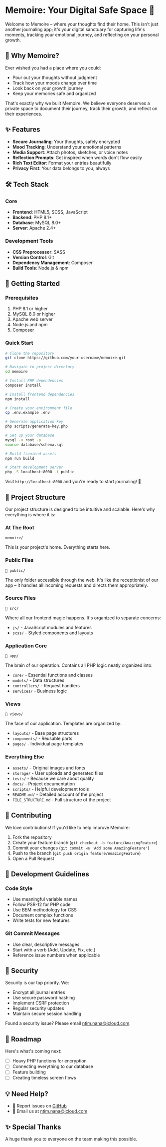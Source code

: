 # Memoire: Your Digital Safe Space 📔

Welcome to Memoire – where your thoughts find their home. This isn't just another journaling app; it's your digital sanctuary for capturing life's moments, tracking your emotional journey, and reflecting on your personal growth.

## 🌟 Why Memoire?

Ever wished you had a place where you could:
- Pour out your thoughts without judgment
- Track how your moods change over time
- Look back on your growth journey
- Keep your memories safe and organized

That's exactly why we built Memoire. We believe everyone deserves a private space to document their journey, track their growth, and reflect on their experiences.

## ✨ Features

- **Secure Journaling**: Your thoughts, safely encrypted
- **Mood Tracking**: Understand your emotional patterns
- **Media Support**: Attach photos, sketches, or voice notes
- **Reflection Prompts**: Get inspired when words don't flow easily
- **Rich Text Editor**: Format your entries beautifully
- **Privacy First**: Your data belongs to you, always

## 🛠 Tech Stack

### Core
- **Frontend**: HTML5, SCSS, JavaScript
- **Backend**: PHP 8.1+
- **Database**: MySQL 8.0+
- **Server**: Apache 2.4+

### Development Tools
- **CSS Preprocessor**: SASS
- **Version Control**: Git
- **Dependency Management**: Composer
- **Build Tools**: Node.js & npm

## 🚀 Getting Started

### Prerequisites
1. PHP 8.1 or higher
2. MySQL 8.0 or higher
3. Apache web server
4. Node.js and npm
5. Composer

### Quick Start
```bash
# Clone the repository
git clone https://github.com/your-username/memoire.git

# Navigate to project directory
cd memoire

# Install PHP dependencies
composer install

# Install frontend dependencies
npm install

# Create your environment file
cp .env.example .env

# Generate application key
php scripts/generate-key.php

# Set up your database
mysql -u root -p
source database/schema.sql

# Build frontend assets
npm run build

# Start development server
php -S localhost:8000 -t public
```

Visit `http://localhost:8000` and you're ready to start journaling! 🎉

## 📁 Project Structure

Our project structure is designed to be intuitive and scalable. Here's why everything is where it is:

### At The Root
```
memoire/
```
This is your project's home. Everything starts here.

### Public Files
```
📁 public/
```
The only folder accessible through the web. It's like the receptionist of our app – it handles all incoming requests and directs them appropriately.

### Source Files
```
📁 src/
```
Where all our frontend magic happens. It's organized to separate concerns:
- `js/` - JavaScript modules and features
- `scss/` - Styled components and layouts

### Application Core
```
📁 app/
```
The brain of our operation. Contains all PHP logic neatly organized into:
- `core/` - Essential functions and classes
- `models/` - Data structures
- `controllers/` - Request handlers
- `services/` - Business logic

### Views
```
📁 views/
```
The face of our application. Templates are organized by:
- `layouts/` - Base page structures
- `components/` - Reusable parts
- `pages/` - Individual page templates

### Everything Else
- `assets/` - Original images and fonts
- `storage/` - User uploads and generated files
- `tests/` - Because we care about quality
- `docs/` - Project documentation
- `scripts/` - Helpful development tools
- `README.md/` - Detailed account of the project
- `FILE_STRUCTURE.md` - Full structure of the project

## 🤝 Contributing

We love contributions! If you'd like to help improve Memoire:

1. Fork the repository
2. Create your feature branch (`git checkout -b feature/AmazingFeature`)
3. Commit your changes (`git commit -m 'Add some AmazingFeature'`)
4. Push to the branch (`git push origin feature/AmazingFeature`)
5. Open a Pull Request

## 📝 Development Guidelines

### Code Style
- Use meaningful variable names
- Follow PSR-12 for PHP code
- Use BEM methodology for CSS
- Document complex functions
- Write tests for new features

### Git Commit Messages
- Use clear, descriptive messages
- Start with a verb (Add, Update, Fix, etc.)
- Reference issue numbers when applicable

## 🔐 Security

Security is our top priority. We:
- Encrypt all journal entries
- Use secure password hashing
- Implement CSRF protection
- Regular security updates
- Maintain secure session handling

Found a security issue? Please email ntim.nana@icloud.com.

## 🎯 Roadmap

Here's what's coming next:
- [ ] Heavy PHP functions for encryption
- [ ] Connecting everything to our database
- [ ] Feature building
- [ ] Creating timeless screen flows

## 💡 Need Help?

- 🐛 Report issues on [GitHub](https://github.com/nana-ntim/memoire/issues)
- 📧 Email us at ntim.nana@icloud.com

## ✨ Special Thanks

A huge thank you to everyone on the team making this possible.
